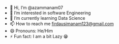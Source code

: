 - 👋 Hi, I’m @azammanam07
- 👀 I’m interested in software Engineering
- 🌱 I’m currently learning Data Science
- 📫 How to reach me firdausimanam123@gmail.com
- 😄 Pronouns: He/Him
- ⚡ Fun fact: I am a bit Lazy 😁

<!---
azammanam07/azammanam07 is a ✨ special ✨ repository because its `README.md` (this file) appears on your GitHub profile.
You can click the Preview link to take a look at your changes.
--->
